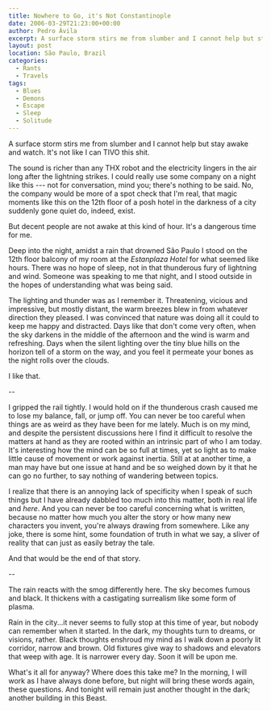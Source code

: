 ```yaml
---
title: Nowhere to Go, it's Not Constantinople
date: 2006-03-29T21:23:00+00:00
author: Pedro Ávila
excerpt: A surface storm stirs me from slumber and I cannot help but stay awake and watch. But decent people are not awake at this kind of hour. It's a dangerous time for me.
layout: post
location: São Paulo, Brazil
categories:
  - Rants
  - Travels
tags:
  - Blues
  - Demons
  - Escape
  - Sleep
  - Solitude
---
```

A surface storm stirs me from slumber and I cannot help but stay awake and watch. It's not like I can TIVO this shit.

The sound is richer than any THX robot and the electricity lingers in the air long after the lightning strikes. I could really use some company on a night like this --- not for conversation, mind you; there's nothing to be said. No, the company would be more of a spot check that I'm real, that magic moments like this on the 12th floor of a posh hotel in the darkness of a city suddenly gone quiet do, indeed, exist.

But decent people are not awake at this kind of hour. It's a dangerous time for me.

Deep into the night, amidst a rain that drowned São Paulo I stood on the 12th floor balcony of my room at the _Estanplaza Hotel_ for what seemed like hours. There was no hope of sleep, not in that thunderous fury of lightning and wind. Someone was speaking to me that night, and I stood outside in the hopes of understanding what was being said.

The lighting and thunder was as I remember it. Threatening, vicious and impressive, but mostly distant, the warm breezes blew in from whatever direction they pleased. I was convinced that nature was doing all it could to keep me happy and distracted. Days like that don't come very often, when the sky darkens in the middle of the afternoon and the wind is warm and refreshing. Days when the silent lighting over the tiny blue hills on the horizon tell of a storm on the way, and you feel it permeate your bones as the night rolls over the clouds.

I like that.

--

I gripped the rail tightly. I would hold on if the thunderous crash caused me to lose my balance, fall, or jump off. You can never be too careful when things are as weird as they have been for me lately. Much is on my mind, and despite the persistent discussions here I find it difficult to resolve the matters at hand as they are rooted within an intrinsic part of who I am today. It's interesting how the mind can be so full at times, yet so light as to make little cause of movement or work against inertia. Still at at another time, a man may have but one issue at hand and be so weighed down by it that he can go no further, to say nothing of wandering between topics.

I realize that there is an annoying lack of specificity when I speak of such things but I have already dabbled too much into this matter, both in real life and _here_. And you can never be too careful concerning what is written, because no matter how much you alter the story or how many new characters you invent, you're always drawing from somewhere. Like any joke, there is some hint, some foundation of truth in what we say, a sliver of reality that can just as easily betray the tale.

And that would be the end of that story.

--

The rain reacts with the smog differently here. The sky becomes fumous and black. It thickens with a castigating surrealism like some form of plasma.

Rain in the city...it never seems to fully stop at this time of year, but nobody can remember when it started. In the dark, my thoughts turn to dreams, or visions, rather. Black thoughts enshroud my mind as I walk down a poorly lit corridor, narrow and brown. Old fixtures give way to shadows and elevators that weep with age. It is narrower every day. Soon it will be upon me.

What's it all for anyway? Where does this take me? In the morning, I will work as I have always done before, but night will bring these words again, these questions. And tonight will remain just another thought in the dark; another building in this Beast.